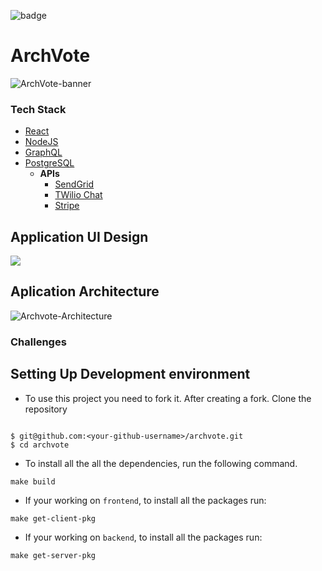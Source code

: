 ![badge](https://img.shields.io/badge/STATUS-In_Progress-success?style=for-the-badge&logo=appveyor)
# ArchVote

![ArchVote-banner](https://i.imgur.com/MymVo3i.png)

### Tech Stack

- [React](https://reactjs.org/)
- [NodeJS](https://nodejs.org/)
- [GraphQL](https://graphql.org/)
- [PostgreSQL](https://www.postgresql.org/)
    - **APIs**
       - [SendGrid](https://sendgrid.com/)
       - [TWilio Chat](https://www.twilio.com/)
       - [Stripe](https://stripe.com/)

## Application UI Design
![](https://i.imgur.com/qmvmWzB.png)
<!-- ## Current Application Priview
![](https://i.imgur.com/XHYcpsO.png) -->

## Aplication Architecture

![Archvote-Architecture](https://i.imgur.com/VAeTN1J.png)
### Challenges


## Setting Up Development environment

- To use this project you need to fork it. After creating a fork. Clone the repository
```shell

$ git@github.com:<your-github-username>/archvote.git
$ cd archvote

```

- To install all the all the dependencies, run the following command.
```shell
make build
```

- If your working on `frontend`, to install all the packages run:
```shell
make get-client-pkg
```

- If your working on `backend`, to install all the packages run:
```shell
make get-server-pkg
```




